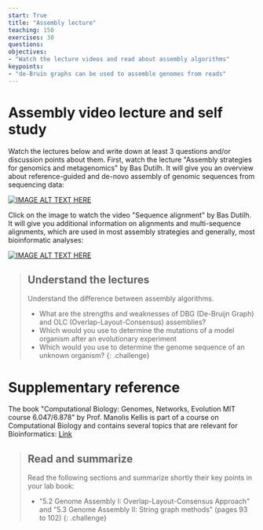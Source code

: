 ```yaml
---
start: True
title: "Assembly lecture"
teaching: 150
exercises: 30
questions:
objectives:
- "Watch the lecture videos and read about assembly algorithms"
keypoints:
- "de-Bruin graphs can be used to assemble genomes from reads"
---
```


# Assembly video lecture and self study

Watch the lectures below and write down at least 3 questions and/or discussion points about them. First, watch 
the lecture "Assembly strategies for genomics and metagenomics" by Bas Dutilh. It will give you an overview about
reference-guided and de-novo assembly of genomic sequences from sequencing data:
  
[![IMAGE ALT TEXT HERE](https://img.youtube.com/vi/mHmMbPxKmn0/0.jpg)](https://www.youtube.com/watch?v=mHmMbPxKmn0)  

Click on the image to watch the video "Sequence alignment" by Bas Dutilh. It will give you additional information
on alignments and multi-sequence alignments, which are used in most assembly strategies and generally, most 
bioinformatic analyses:
  
[![IMAGE ALT TEXT HERE](https://img.youtube.com/vi/MgdfZTA-J3o/0.jpg)](https://www.youtube.com/watch?v=MgdfZTA-J3o)


> ## Understand the lectures
> Understand the difference between assembly algorithms.
> - What are the strengths and weaknesses of DBG (De-Bruijn Graph) and OLC (Overlap-Layout-Consensus) assemblies?
> - Which would you use to determine the mutations of a model organism after an evolutionary experiment 
> - Which would you use to determine the genome sequence of an unknown organism?
{: .challenge}

# Supplementary reference 

The book "Computational Biology: Genomes, Networks, Evolution MIT course 6.047/6.878" by Prof. Manolis Kellis 
is part of a course on Computational Biology and contains several topics that are relevant for Bioinformatics: 
[Link](https://ocw.mit.edu/ans7870/6/6.047/f15/MIT6_047F15_Compiled.pdf)

> ## Read and summarize
> Read the following sections and summarize shortly their key points in your lab book:
> - "5.2 Genome Assembly I: Overlap-Layout-Consensus Approach" and "5.3 Genome Assembly II: String graph methods" (pages 93 to 102)
{: .challenge}


